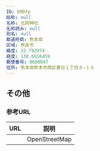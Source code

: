 ```yaml
---
ID: EMDfp
総称: null
名称: 北岡神社
名称読み: null
別名: null
都道府県: 熊本県
区域: 熊本市
緯度: 32.792974
経度: 130.6916459
郵便番号: 8600047
住所: 熊本県熊本市西区春日１丁目８−１６
---
```


## その他

### 参考URL

| URL | 説明          |
| --- | ------------- |
|     | OpenStreetMap |
